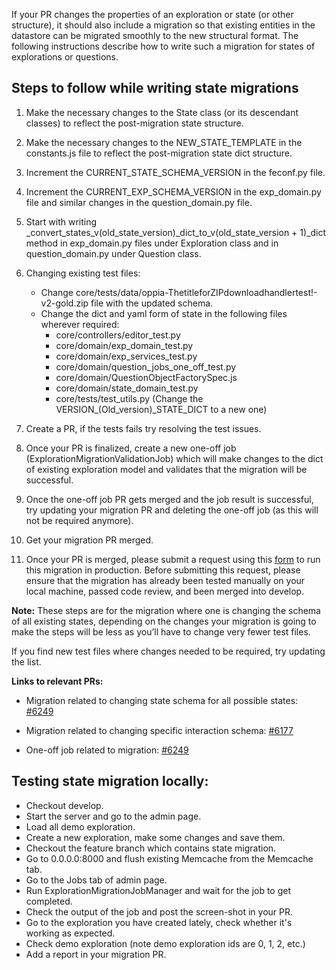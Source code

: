 If your PR changes the properties of an exploration or state (or other structure), it should also include a migration so that existing entities in the datastore can be migrated smoothly to the new structural format. The following instructions describe how to write such a migration for states of explorations or questions.

## Steps to follow while writing state migrations
1. Make the necessary changes to the State class (or its descendant classes) to reflect the post-migration state structure.
2. Make the necessary changes to the NEW_STATE_TEMPLATE in the constants.js file to reflect the post-migration state dict structure.
3. Increment the CURRENT_STATE_SCHEMA_VERSION in the feconf.py file.
4. Increment the CURRENT_EXP_SCHEMA_VERSION in the exp_domain.py file and similar changes in the question_domain.py file.
5. Start with writing _convert_states_v(old_state_version)_dict_to_v(old_state_version + 1)_dict method in exp_domain.py files under Exploration class and in question_domain.py under Question class.
6. Changing existing test files:
   - Change core/tests/data/oppia-ThetitleforZIPdownloadhandlertest!-v2-gold.zip file with the updated schema.
   - Change the dict and yaml form of state in the following files wherever required:
     - core/controllers/editor_test.py
     - core/domain/exp_domain_test.py
     - core/domain/exp_services_test.py
     - core/domain/question_jobs_one_off_test.py
     - core/domain/QuestionObjectFactorySpec.js
     - core/domain/state_domain_test.py
     - core/tests/test_utils.py (Change the VERSION_(Old_version)_STATE_DICT to a new one)

7. Create a PR, if the tests fails try resolving the test issues.
8. Once your PR is finalized, create a new one-off job (ExplorationMigrationValidationJob) which will make changes to the dict of existing exploration model and validates that the migration will be successful.
9. Once the one-off job PR gets merged and the job result is successful, try updating your migration PR and deleting the one-off job (as this will not be required anymore).
10. Get your migration PR merged.
11. Once your PR is merged, please submit a request using this [form](https://docs.google.com/forms/d/e/1FAIpQLSeI_hrDEM_hsddJIw77HLC_C3pemB5zBXuPpuEJS6FSXQU0iA/viewform?usp=sf_link) to run this migration in production. Before submitting this request, please ensure that the migration has already been tested manually on your local machine, passed code review, and been merged into develop.

**Note:** These steps are for the migration where one is changing the schema of all existing states, depending on the changes your migration is going to make the steps will be less as you’ll have to change very fewer test files.

If you find new test files where changes needed to be required, try updating the list.

**Links to relevant PRs:**
 - Migration related to changing state schema for all possible states: [#6249](https://github.com/oppia/oppia/pull/6249)

 - Migration related to changing specific interaction schema: [#6177](https://github.com/oppia/oppia/pull/6177)
 - One-off job related to migration: [#6249](https://github.com/oppia/oppia/pull/6249)

## Testing state migration locally:

- Checkout develop.
- Start the server and go to the admin page.
- Load all demo exploration.
- Create a new exploration, make some changes and save them.
- Checkout the feature branch which contains state migration.
- Go to 0.0.0.0:8000 and flush existing Memcache from the Memcache tab.
- Go to the Jobs tab of admin page.
- Run ExplorationMigrationJobManager and wait for the job to get completed.
- Check the output of the job and post the screen-shot in your PR.
- Go to the exploration you have created lately, check whether it's working as expected.
- Check demo exploration (note demo exploration ids are 0, 1, 2, etc.)
- Add a report in your migration PR. 